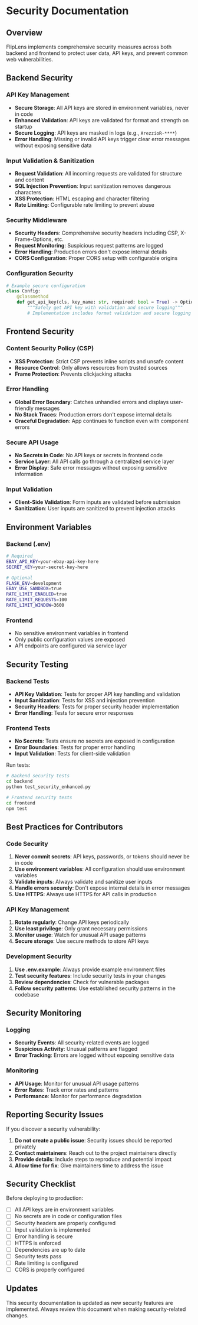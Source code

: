 # Security Documentation

## Overview

FlipLens implements comprehensive security measures across both backend and frontend to protect user data, API keys, and prevent common web vulnerabilities.

## Backend Security

### API Key Management
- **Secure Storage**: All API keys are stored in environment variables, never in code
- **Enhanced Validation**: API keys are validated for format and strength on startup
- **Secure Logging**: API keys are masked in logs (e.g., `ArezzioR-****`)
- **Error Handling**: Missing or invalid API keys trigger clear error messages without exposing sensitive data

### Input Validation & Sanitization
- **Request Validation**: All incoming requests are validated for structure and content
- **SQL Injection Prevention**: Input sanitization removes dangerous characters
- **XSS Protection**: HTML escaping and character filtering
- **Rate Limiting**: Configurable rate limiting to prevent abuse

### Security Middleware
- **Security Headers**: Comprehensive security headers including CSP, X-Frame-Options, etc.
- **Request Monitoring**: Suspicious request patterns are logged
- **Error Handling**: Production errors don't expose internal details
- **CORS Configuration**: Proper CORS setup with configurable origins

### Configuration Security
```python
# Example secure configuration
class Config:
    @classmethod
    def get_api_key(cls, key_name: str, required: bool = True) -> Optional[str]:
        """Safely get API key with validation and secure logging"""
        # Implementation includes format validation and secure logging
```

## Frontend Security

### Content Security Policy (CSP)
- **XSS Protection**: Strict CSP prevents inline scripts and unsafe content
- **Resource Control**: Only allows resources from trusted sources
- **Frame Protection**: Prevents clickjacking attacks

### Error Handling
- **Global Error Boundary**: Catches unhandled errors and displays user-friendly messages
- **No Stack Traces**: Production errors don't expose internal details
- **Graceful Degradation**: App continues to function even with component errors

### Secure API Usage
- **No Secrets in Code**: No API keys or secrets in frontend code
- **Service Layer**: All API calls go through a centralized service layer
- **Error Display**: Safe error messages without exposing sensitive information

### Input Validation
- **Client-Side Validation**: Form inputs are validated before submission
- **Sanitization**: User inputs are sanitized to prevent injection attacks

## Environment Variables

### Backend (.env)
```bash
# Required
EBAY_API_KEY=your-ebay-api-key-here
SECRET_KEY=your-secret-key-here

# Optional
FLASK_ENV=development
EBAY_USE_SANDBOX=true
RATE_LIMIT_ENABLED=true
RATE_LIMIT_REQUESTS=100
RATE_LIMIT_WINDOW=3600
```

### Frontend
- No sensitive environment variables in frontend
- Only public configuration values are exposed
- API endpoints are configured via service layer

## Security Testing

### Backend Tests
- **API Key Validation**: Tests for proper API key handling and validation
- **Input Sanitization**: Tests for XSS and injection prevention
- **Security Headers**: Tests for proper security header implementation
- **Error Handling**: Tests for secure error responses

### Frontend Tests
- **No Secrets**: Tests ensure no secrets are exposed in configuration
- **Error Boundaries**: Tests for proper error handling
- **Input Validation**: Tests for client-side validation

Run tests:
```bash
# Backend security tests
cd backend
python test_security_enhanced.py

# Frontend security tests
cd frontend
npm test
```

## Best Practices for Contributors

### Code Security
1. **Never commit secrets**: API keys, passwords, or tokens should never be in code
2. **Use environment variables**: All configuration should use environment variables
3. **Validate inputs**: Always validate and sanitize user inputs
4. **Handle errors securely**: Don't expose internal details in error messages
5. **Use HTTPS**: Always use HTTPS for API calls in production

### API Key Management
1. **Rotate regularly**: Change API keys periodically
2. **Use least privilege**: Only grant necessary permissions
3. **Monitor usage**: Watch for unusual API usage patterns
4. **Secure storage**: Use secure methods to store API keys

### Development Security
1. **Use .env.example**: Always provide example environment files
2. **Test security features**: Include security tests in your changes
3. **Review dependencies**: Check for vulnerable packages
4. **Follow security patterns**: Use established security patterns in the codebase

## Security Monitoring

### Logging
- **Security Events**: All security-related events are logged
- **Suspicious Activity**: Unusual patterns are flagged
- **Error Tracking**: Errors are logged without exposing sensitive data

### Monitoring
- **API Usage**: Monitor for unusual API usage patterns
- **Error Rates**: Track error rates and patterns
- **Performance**: Monitor for performance degradation

## Reporting Security Issues

If you discover a security vulnerability:

1. **Do not create a public issue**: Security issues should be reported privately
2. **Contact maintainers**: Reach out to the project maintainers directly
3. **Provide details**: Include steps to reproduce and potential impact
4. **Allow time for fix**: Give maintainers time to address the issue

## Security Checklist

Before deploying to production:

- [ ] All API keys are in environment variables
- [ ] No secrets are in code or configuration files
- [ ] Security headers are properly configured
- [ ] Input validation is implemented
- [ ] Error handling is secure
- [ ] HTTPS is enforced
- [ ] Dependencies are up to date
- [ ] Security tests pass
- [ ] Rate limiting is configured
- [ ] CORS is properly configured

## Updates

This security documentation is updated as new security features are implemented. Always review this document when making security-related changes. 